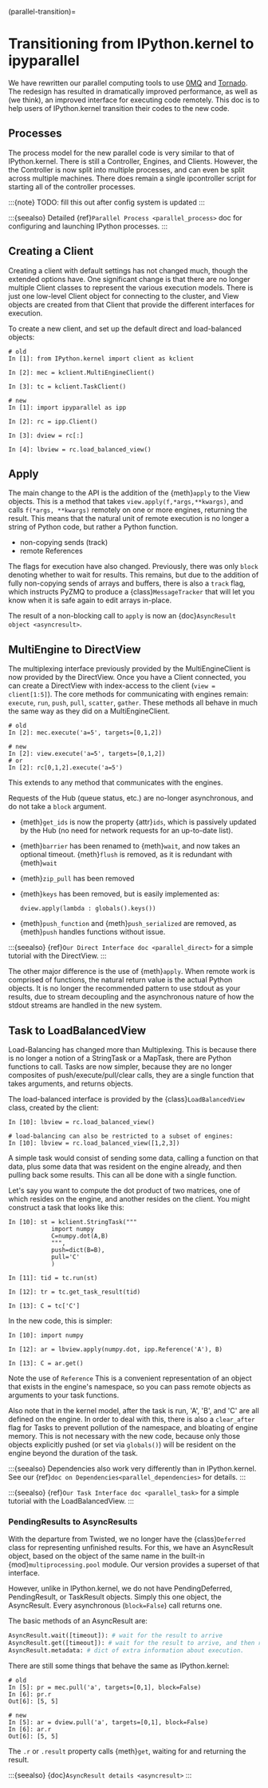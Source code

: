 (parallel-transition)=

# Transitioning from IPython.kernel to ipyparallel

We have rewritten our parallel computing tools to use [0MQ] and [Tornado]. The redesign
has resulted in dramatically improved performance, as well as (we think), an improved
interface for executing code remotely. This doc is to help users of IPython.kernel
transition their codes to the new code.

## Processes

The process model for the new parallel code is very similar to that of IPython.kernel. There is
still a Controller, Engines, and Clients. However, the the Controller is now split into multiple
processes, and can even be split across multiple machines. There does remain a single
ipcontroller script for starting all of the controller processes.

:::{note}
TODO: fill this out after config system is updated
:::

:::{seealso}
Detailed {ref}`Parallel Process <parallel_process>` doc for configuring and launching
IPython processes.
:::

## Creating a Client

Creating a client with default settings has not changed much, though the extended options have.
One significant change is that there are no longer multiple Client classes to represent the
various execution models. There is just one low-level Client object for connecting to the
cluster, and View objects are created from that Client that provide the different interfaces for
execution.

To create a new client, and set up the default direct and load-balanced objects:

```ipython
# old
In [1]: from IPython.kernel import client as kclient

In [2]: mec = kclient.MultiEngineClient()

In [3]: tc = kclient.TaskClient()

# new
In [1]: import ipyparallel as ipp

In [2]: rc = ipp.Client()

In [3]: dview = rc[:]

In [4]: lbview = rc.load_balanced_view()
```

## Apply

The main change to the API is the addition of the {meth}`apply` to the View objects. This is a
method that takes `view.apply(f,*args,**kwargs)`, and calls `f(*args, **kwargs)` remotely on one
or more engines, returning the result. This means that the natural unit of remote execution
is no longer a string of Python code, but rather a Python function.

- non-copying sends (track)
- remote References

The flags for execution have also changed. Previously, there was only `block` denoting whether
to wait for results. This remains, but due to the addition of fully non-copying sends of
arrays and buffers, there is also a `track` flag, which instructs PyZMQ to produce a {class}`MessageTracker` that will let you know when it is safe again to edit arrays in-place.

The result of a non-blocking call to `apply` is now an {doc}`AsyncResult object <asyncresult>`.

## MultiEngine to DirectView

The multiplexing interface previously provided by the MultiEngineClient is now provided by the
DirectView. Once you have a Client connected, you can create a DirectView with index-access
to the client (`view = client[1:5]`). The core methods for
communicating with engines remain: `execute`, `run`, `push`, `pull`, `scatter`, `gather`. These
methods all behave in much the same way as they did on a MultiEngineClient.

```ipython
# old
In [2]: mec.execute('a=5', targets=[0,1,2])

# new
In [2]: view.execute('a=5', targets=[0,1,2])
# or
In [2]: rc[0,1,2].execute('a=5')
```

This extends to any method that communicates with the engines.

Requests of the Hub (queue status, etc.) are no-longer asynchronous, and do not take a `block`
argument.

- {meth}`get_ids` is now the property {attr}`ids`, which is passively updated by the Hub (no
  need for network requests for an up-to-date list).

- {meth}`barrier` has been renamed to {meth}`wait`, and now takes an optional timeout. {meth}`flush` is removed, as it is redundant with {meth}`wait`

- {meth}`zip_pull` has been removed

- {meth}`keys` has been removed, but is easily implemented as:

  ```
  dview.apply(lambda : globals().keys())
  ```

- {meth}`push_function` and {meth}`push_serialized` are removed, as {meth}`push` handles
  functions without issue.

:::{seealso}
{ref}`Our Direct Interface doc <parallel_direct>` for a simple tutorial with the
DirectView.
:::

The other major difference is the use of {meth}`apply`. When remote work is comprised of functions,
the natural return value is the actual Python objects. It is no longer the recommended pattern
to use stdout as your results, due to stream decoupling and the asynchronous nature of how the
stdout streams are handled in the new system.

## Task to LoadBalancedView

Load-Balancing has changed more than Multiplexing. This is because there is no longer a notion
of a StringTask or a MapTask, there are Python functions to call. Tasks are now
simpler, because they are no longer composites of push/execute/pull/clear calls, they are
a single function that takes arguments, and returns objects.

The load-balanced interface is provided by the {class}`LoadBalancedView` class, created by the client:

```ipython
In [10]: lbview = rc.load_balanced_view()

# load-balancing can also be restricted to a subset of engines:
In [10]: lbview = rc.load_balanced_view([1,2,3])
```

A simple task would consist of sending some data, calling a function on that data, plus some
data that was resident on the engine already, and then pulling back some results. This can
all be done with a single function.

Let's say you want to compute the dot product of two matrices, one of which resides on the
engine, and another resides on the client. You might construct a task that looks like this:

```ipython
In [10]: st = kclient.StringTask("""
            import numpy
            C=numpy.dot(A,B)
            """,
            push=dict(B=B),
            pull='C'
            )

In [11]: tid = tc.run(st)

In [12]: tr = tc.get_task_result(tid)

In [13]: C = tc['C']
```

In the new code, this is simpler:

```ipython
In [10]: import numpy

In [12]: ar = lbview.apply(numpy.dot, ipp.Reference('A'), B)

In [13]: C = ar.get()
```

Note the use of `Reference` This is a convenient representation of an object that exists
in the engine's namespace, so you can pass remote objects as arguments to your task functions.

Also note that in the kernel model, after the task is run, 'A', 'B', and 'C' are all defined on
the engine. In order to deal with this, there is also a `clear_after` flag for Tasks to prevent
pollution of the namespace, and bloating of engine memory. This is not necessary with the new
code, because only those objects explicitly pushed (or set via `globals()`) will be resident on
the engine beyond the duration of the task.

:::{seealso}
Dependencies also work very differently than in IPython.kernel. See our {ref}`doc on Dependencies<parallel_dependencies>` for details.
:::

:::{seealso}
{ref}`Our Task Interface doc <parallel_task>` for a simple tutorial with the
LoadBalancedView.
:::

### PendingResults to AsyncResults

With the departure from Twisted, we no longer have the {class}`Deferred` class for representing
unfinished results. For this, we have an AsyncResult object, based on the object of the same
name in the built-in {mod}`multiprocessing.pool` module. Our version provides a superset of that
interface.

However, unlike in IPython.kernel, we do not have PendingDeferred, PendingResult, or TaskResult
objects. Simply this one object, the AsyncResult. Every asynchronous (`block=False`) call
returns one.

The basic methods of an AsyncResult are:

```python
AsyncResult.wait([timeout]): # wait for the result to arrive
AsyncResult.get([timeout]): # wait for the result to arrive, and then return it
AsyncResult.metadata: # dict of extra information about execution.
```

There are still some things that behave the same as IPython.kernel:

```ipython
# old
In [5]: pr = mec.pull('a', targets=[0,1], block=False)
In [6]: pr.r
Out[6]: [5, 5]

# new
In [5]: ar = dview.pull('a', targets=[0,1], block=False)
In [6]: ar.r
Out[6]: [5, 5]
```

The `.r` or `.result` property calls {meth}`get`, waiting for and returning the
result.

:::{seealso}
{doc}`AsyncResult details <asyncresult>`
:::

[0mq]: http://zeromq.org
[tornado]: https://github.com/tornadoweb/tornado
